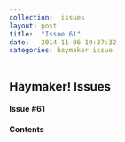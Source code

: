 ```yaml
---
collection:  issues
layout: post
title:  "Issue 61"
date:   2014-11-06 19:37:32
categories: haymaker issue
---
```


<h2>Haymaker! Issues</h2>

<h4>Issue #61</h4>

<h4>Contents</h4>
